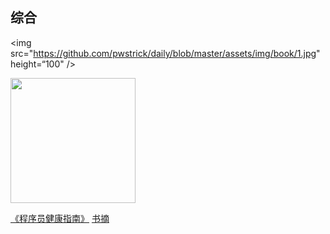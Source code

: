 ## 综合

<img src="https://github.com/pwstrick/daily/blob/master/assets/img/book/1.jpg" height=“100" />

<img src="https://github.com/pwstrick/daily/raw/master/assets/img/qrcode.jpg" width="200" />

[《程序员健康指南》](https://book.douban.com/subject/25981248/) [书摘](https://www.cnblogs.com/strick/p/10836794.html)